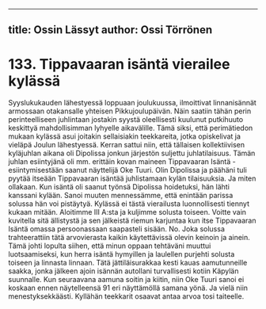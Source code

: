 
---
title: Ossin Lässyt
author: Ossi Törrönen
---

    
# 133. Tippavaaran isäntä vierailee kylässä

Syyslukukauden lähestyessä loppuaan joulukuussa, ilmoittivat linnanisännät armossaan otakansalle yhteisen 
Pikkujoulupäivän. Näin saatiin tähän perin perinteelliseen juhlintaan jostakin syystä oleellisesti kuulunut putkihuuto keskittyä 
mahdollisimman lyhyelle aikavälille. Tämä siksi, että perimätiedon mukaan kylässä asui joitakin sellaisiakin teekkareita, 
jotka opiskelivat ja vieläpä Joulun lähestyessä. Kerran sattui niin, että tällaisen kollektiivisen kyläjuhlan aikana oli Dipolissa 
jonkun järjestön suljettu juhlatilaisuus. Tämän juhlan esiintyjänä oli mm. erittäin kovan maineen Tippavaaran Isäntä  -
esiintymisestään saanut näyttelijä Oke Tuuri. Olin Dipolissa ja päähäni tuli pyytää itseään Tippavaaran isäntää juhlistamaan 
kylän tilaisuuksia. Ja miten ollakaan. Kun isäntä oli saanut työnsä Dipolissa hoidetuksi, hän lähti kanssani kylään. Sanoi 
muuten mennessämme, että enintään parissa solussa hän voi pistäytyä. Kylässä ei tästä vierailusta luonnollisesti tiennyt 
kukaan mitään. Aloitimme III A:sta ja kuljimme solusta toiseen. Voitte vain kuvitella sitä ällistystä ja sen jälkeistä riemun 
karjuntaa kun itse Tippavaaran Isäntä omassa persoonassaan saapasteli sisään. No. Joka solussa trahteerattiin tätä 
arvovierasta kaikin käytettävissä olevin keinoin ja ainein. Tämä johti lopulta siihen, että minun oppaan tehtäväni muuttui 
luotsaamiseksi, kun herra isäntä hymyillen ja laulellen purjehti solusta toiseen ja linnasta linnaan. Tätä jättiläisurakkaa kesti 
kauas aamutunneille saakka, jonka jälkeen ajoin isännän autollani turvallisesti kotiin Käpylän suunnalle. Kun seuraavana 
aamuna soitin ja kiitin, niin Oke Tuuri sanoi ei koskaan ennen näytelleensä 91 eri näyttämöllä samana yönä. Ja vielä niin
menestyksekkäästi. Kyllähän teekkarit osaavat antaa arvoa tosi taiteelle.

